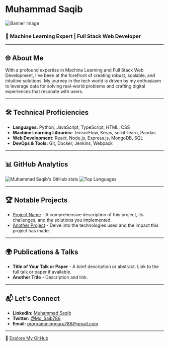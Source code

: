 # Muhammad Saqib

![Banner Image](URL-to-a-professional-banner-if-you-have-one)

### 🌟 Machine Learning Expert | Full Stack Web Developer

---

## 🌐 About Me

With a profound expertise in Machine Learning and Full Stack Web Development, I've been at the forefront of creating robust, scalable, and intuitive solutions. My journey in the tech world is driven by my enthusiasm to leverage data for solving real-world problems and crafting digital experiences that resonate with users.

---

## 🛠️ Technical Proficiencies

- **Languages:** Python, JavaScript, TypeScript, HTML, CSS
- **Machine Learning Libraries:** TensorFlow, Keras, scikit-learn, Pandas
- **Web Development:** React, Node.js, Express.js, MongoDB, SQL
- **DevOps & Tools:** Git, Docker, Jenkins, Webpack

---

## 📊 GitHub Analytics

![Muhammad Saqib's GitHub stats](https://github-readme-stats.vercel.app/api?username=MuhammadSaqib786&show_icons=true&theme=gotham)
![Top Languages](https://github-readme-stats.vercel.app/api/top-langs/?username=MuhammadSaqib786&layout=compact&theme=gotham)

---

## 🏆 Notable Projects

- [Project Name](URL-to-project) - A comprehensive description of this project, its challenges, and the solutions you implemented.
- [Another Project](URL-to-another-project) - Delve into the technologies used and the impact this project has made.

---

## 🌍 Publications & Talks

- **Title of Your Talk or Paper** - A brief description or abstract. Link to the full talk or paper if available.
- **Another Title** - Description and link.

---

## 📬 Let's Connect

- **LinkedIn:** [Muhammad Saqib](https://www.linkedin.com/in/muhammad-saqib-6a51bb159/)
- **Twitter:** [@Md_Saib786](https://twitter.com/Md_Saib786)
- **Email:** [programmingguru786@gmail.com](mailto:programmingguru786@gmail.com)

---

🔗 [Explore My GitHub](https://github.com/MuhammadSaqib786)

